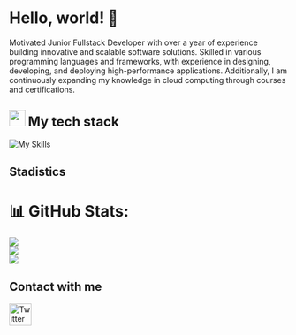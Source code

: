 # Hello, world! 👋
Motivated Junior Fullstack Developer with over a year of experience building innovative and scalable software solutions. Skilled in various programming languages and frameworks, with experience in designing, developing, and deploying high-performance applications. Additionally, I am continuously expanding my knowledge in cloud computing through courses and certifications.


<!--tech stack icons-->
## <img src="https://media2.giphy.com/media/QssGEmpkyEOhBCb7e1/giphy.gif?cid=ecf05e47a0n3gi1bfqntqmob8g9aid1oyj2wr3ds3mg700bl&rid=giphy.gif" width="29"> <b style="font-size: 24px; sans-serif;">My tech stack</b>

[![My Skills](https://skillicons.dev/icons?i=java,cpp,linux,windows,html,css,javascript,bootstrap,vscode,php,mysql,postgresql,sqlite,spring,redis,python,androidstudio,idea,notion,eclipse,docker,git,github,matlab,r,gcp,arduino,maven,ubuntu,mongodb&theme=dark&perline=15)](https://skillicons.dev)

## Stadistics 
# 📊 GitHub Stats:
![](https://github-readme-stats.vercel.app/api?username=omar-carranza&theme=dark&hide_border=false&include_all_commits=true&count_private=true)<br/>
![](https://github-readme-streak-stats.herokuapp.com/?user=omar-carranza&theme=dark&hide_border=false)<br/>
![](https://github-readme-stats.vercel.app/api/top-langs/?username=omar-carranza&theme=dark&hide_border=false&include_all_commits=true&count_private=true&layout=compact)

## Contact with me
 <a href="https://twitter.com/tu_usuario" target="_blank">
    <img src="https://skillicons.dev/icons?i=twitter&theme=dark" alt="Twitter" width="40"/>
  </a>

